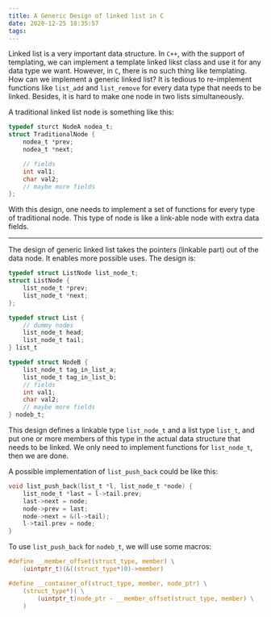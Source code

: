 ```yaml
---
title: A Generic Design of linked list in C
date: 2020-12-25 18:35:57
tags:
---
```


Linked list is a very important data structure. In `C++`, with the support of templating, we can implement a template linked likst class and use it for any data type we want. However, in `C`, there is no such thing like templating. How can we implement a generic linked list? It is tedious to re-implement functions like `list_add` and `list_remove` for every data type that needs to be linked. Besides, it is hard to make one node in two lists simultaneously.

A traditional linked list node is something like this:
```c
typedef sturct NodeA nodea_t;
struct TraditionalNode {
    nodea_t *prev;
    nodea_t *next;

    // fields
    int val1;
    char val2;
    // maybe more fields
};
```
With this design, one needs to implement a set of functions for every type of traditional node. This type of node is like a link-able node with extra data fields. 

---
The design of generic linked list takes the pointers (linkable part) out of the data node. It enables more possible uses. The design is:
```c
typedef struct ListNode list_node_t;
struct ListNode {
    list_node_t *prev;
    list_node_t *next;
};

typedef struct List {
    // dummy nodes
    list_node_t head;
    list_node_t tail;
} list_t

typedef struct NodeB {
    list_node_t tag_in_list_a;
    list_node_t tag_in_list_b;
    // fields
    int val1;
    char val2;
    // maybe more fields
} nodeb_t;
```

This design defines a linkable type `list_node_t` and a list type `list_t`, and put one or more members of this type in the actual data structure that needs to be linked. We only need to implement functions for `list_node_t`, then we are done.

A possible implementation of `list_push_back` could be like this:
```c
void list_push_back(list_t *l, list_node_t *node) {
    list_node_t *last = l->tail.prev;
    last->next = node;
    node->prev = last;
    node->next = &(l->tail);
    l->tail.prev = node;
}
```

To use `list_push_back` for `nodeb_t`, we will use some macros:
```c
#define __member_offset(struct_type, member) \
    (uintptr_t)(&((struct_type*)0)->member)

#define __container_of(struct_type, member, node_ptr) \
    (struct_type*)( \
        (uintptr_t)node_ptr - __member_offset(struct_type, member) \
    )
```
